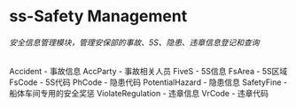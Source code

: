 # ss-Safety Management
###### 安全信息管理模块，管理安保部的事故、5S、隐患、违章信息登记和查询
Accident - 事故信息
AccParty - 事故相关人员
FiveS - 5S信息
FsArea - 5S区域
FsCode - 5S代码
PhCode - 隐患代码
PotentialHazard - 隐患信息
SafetyFine - 船体车间专用的安全奖惩
ViolateRegulation - 违章信息
VrCode - 违章代码